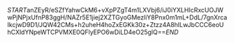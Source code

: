 $START$anZEyR/eSZfYahwCkM6+vXpPZgT4m1LXVbj6/iJ0iYXLHIcRxcUOJWwPjNPjxUfnP83ggH/NAZr5E1jiej2XZTGyoGMezliY8Pnx0m1mL+DdL/7gnXrcaIkcjwD9D1/JQW42CMs+h2uheH4hoZxEGKk30z+Ztzz4A8hlLwJbCCC6eoUhCXldYNpeWTCPVMXE0QFlyEPO6wDiLD4eO25glQ==$END$